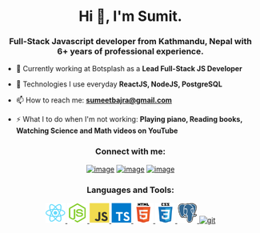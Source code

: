 
<h1 align="center">Hi 👋, I'm Sumit.</h1>
<h3 align="center">Full-Stack Javascript developer from Kathmandu, Nepal with 6+ years of professional experience.</h3>

- 🔭 Currently working at Botsplash as a **Lead Full-Stack JS Developer**

- 🌱 Technologies I use everyday **ReactJS, NodeJS, PostgreSQL**

- 📫 How to reach me: **sumeetbajra@gmail.com**

- ⚡ What I to do when I'm not working: **Playing piano, Reading books, Watching Science and Math videos on YouTube**

<h3 align="center">Connect with me:</h3>
<div align="center">

[![image](https://img.shields.io/badge/LinkedIn-0077B5?style=for-the-badge&logo=linkedin&logoColor=white)](https://www.linkedin.com/in/sumit-bajracharya-a3801087/)
[![image](https://img.shields.io/badge/Instagram-E4405F?style=for-the-badge&logo=instagram&logoColor=white)](https://www.instagram.com/sumeetbajra/)
[![image](https://img.shields.io/badge/Gmail-D14836?style=for-the-badge&logo=gmail&logoColor=white)](mailto:sumeetbajra@gmail.com)
  
</div>

<h3 align="center">Languages and Tools:</h3>

<p align="center"> 
<a href="https://react.dev/" target="_blank"> 
    <img src="https://raw.githubusercontent.com/devicons/devicon/master/icons/react/react-original.svg" alt="html5" width="40" height="40"/> 
  </a>
  <a href="https://nodejs.org" target="_blank"> 
    <img src="https://raw.githubusercontent.com/devicons/devicon/master/icons/nodejs/nodejs-original.svg" alt="html5" width="40" height="40"/> 
  </a>
  <a href="https://developer.mozilla.org/en-US/docs/Web/JavaScript" target="_blank"> 
    <img src="https://raw.githubusercontent.com/devicons/devicon/master/icons/javascript/javascript-original.svg" alt="javascript" width="40" height="40"/> 
  </a> 
  <a href="https://www.typescriptlang.org" target="_blank"> 
    <img src="https://raw.githubusercontent.com/devicons/devicon/master/icons/typescript/typescript-original.svg" alt="javascript" width="40" height="40"/> 
  </a> 
  <a href="https://www.w3.org/html/" target="_blank"> 
    <img src="https://raw.githubusercontent.com/devicons/devicon/master/icons/html5/html5-original-wordmark.svg" alt="html5" width="40" height="40"/> 
  </a>
  <a href="https://www.w3schools.com/css/" target="_blank"> 
    <img src="https://raw.githubusercontent.com/devicons/devicon/master/icons/css3/css3-original-wordmark.svg" alt="css3" width="40" height="40"/> 
  </a> 
  <a href="https://postgresql.org/" target="_blank"> 
    <img src="https://raw.githubusercontent.com/devicons/devicon/master/icons/postgresql/postgresql-original.svg" alt="linux" width="40" height="40"/> 
  </a> 
  <a href="https://git-scm.com/" target="_blank"> 
    <img src="https://www.vectorlogo.zone/logos/git-scm/git-scm-icon.svg" alt="git" width="40" height="40"/> 
  </a>
</p>
